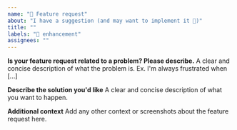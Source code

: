 ```yaml
---
name: "🌊 Feature request"
about: "I have a suggestion (and may want to implement it 🙂)"
title: ""
labels: "🌊 enhancement"
assignees: ""
---
```


**Is your feature request related to a problem? Please describe.**
A clear and concise description of what the problem is. Ex. I'm always frustrated when [...]

**Describe the solution you'd like**
A clear and concise description of what you want to happen.

**Additional context**
Add any other context or screenshots about the feature request here.
